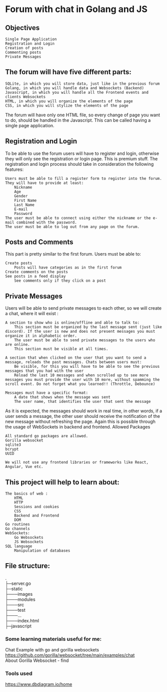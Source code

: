 # Forum with chat in Golang and JS
## Objectives

    Single Page Application
    Registration and Login
    Creation of posts
    Commenting posts
    Private Messages

## The forum will have five different parts:

    SQLite, in which you will store data, just like in the previous forum
    Golang, in which you will handle data and Websockets (Backend)
    Javascript, in which you will handle all the Frontend events and clients Websockets
    HTML, in which you will organize the elements of the page
    CSS, in which you will stylize the elements of the page

The forum will have only one HTML file, so every change of page you want to do, should be handled in the Javascript. This can be called having a single page application.

## Registration and Login

To be able to use the forum users will have to register and login, otherwise they will only see the registration or login page. This is premium stuff. The registration and login process should take in consideration the following features:

    Users must be able to fill a register form to register into the forum. They will have to provide at least:
        Nickname
        Age
        Gender
        First Name
        Last Name
        E-mail
        Password
    The user must be able to connect using either the nickname or the e-mail combined with the password.
    The user must be able to log out from any page on the forum.

## Posts and Comments

This part is pretty similar to the first forum. Users must be able to:

    Create posts
        Posts will have categories as in the first forum
    Create comments on the posts
    See posts in a feed display
        See comments only if they click on a post

## Private Messages

Users will be able to send private messages to each other, so we will create a chat, where it will exist :

    A section to show who is online/offline and able to talk to:
        This section must be organized by the last message sent (just like discord). If the user is new and does not present messages you must organize it in alphabetic order.
        The user must be able to send private messages to the users who are online.
        This section must be visible at all times.

    A section that when clicked on the user that you want to send a message, reloads the past messages. Chats between users must:
        Be visible, for this you will have to be able to see the previous messages that you had with the user
        Reload the last 10 messages and when scrolled up to see more messages you must provide the user with 10 more, without spamming the scroll event. Do not forget what you learned!! (Throttle, Debounce)

    Messages must have a specific format:
        A date that shows when the message was sent
        The user name, that identifies the user that sent the message

As it is expected, the messages should work in real time, in other words, if a user sends a message, the other user should receive the notification of the new message without refreshing the page. Again this is possible through the usage of WebSockets in backend and frontend.
Allowed Packages

    All standard go packages are allowed.
    Gorilla websocket
    sqlite3
    bcrypt
    UUID

    We will not use any frontend libraries or frameworks like React, Angular, Vue etc.

## This project will help to learn about:

    The basics of web :
        HTML
        HTTP
        Sessions and cookies
        CSS
        Backend and Frontend
        DOM
    Go routines
    Go channels
    WebSockets:
        Go Websockets
        JS Websockets
    SQL language
        Manipulation of databases

## File structure:  
.  
├─server.go  
├─static  
├───images  
├───modules  
├───src  
├───test  
├───...  
├───index.html  
├─javascript   

### Some learning materials useful for me:  
Chat Example with go and gorilla websockets https://github.com/gorilla/websocket/tree/main/examples/chat  
About Gorilla Websocket - find  
### Tools used  
https://www.dbdiagram.io/home  

